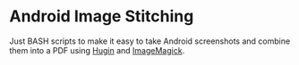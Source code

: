 # Android Image Stitching

Just BASH scripts to make it easy to take Android screenshots and combine them into a PDF using [Hugin](https://hugin.sourceforge.io) and [ImageMagick](https://imagemagick.org).

